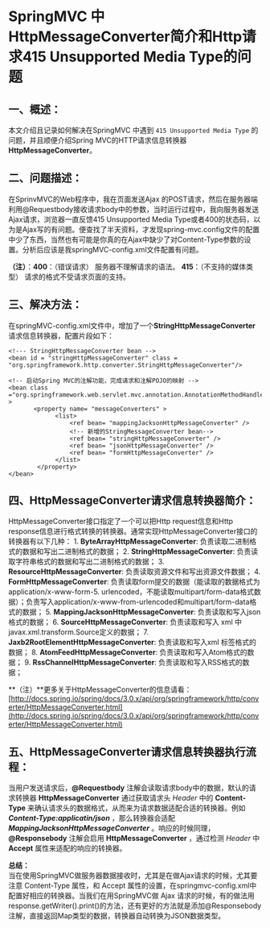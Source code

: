 # SpringMVC 中HttpMessageConverter简介和Http请求415 Unsupported Media Type的问题

## 一、概述：

本文介绍且记录如何解决在SpringMVC 中遇到 `415 Unsupported Media Type` 的问题，并且顺便介绍Spring MVC的HTTP请求信息转换器**HttpMessageConverter**。

## 二、问题描述：

在SprinvMVC的Web程序中，我在页面发送Ajax 的POST请求，然后在服务器端利用@Requestbody接收请求body中的参数，当时运行过程中，我向服务器发送Ajax请求，浏览器一直反馈415 Unsupported Media Type或者400的状态码，以为是Ajax写的有问题。便查找了半天资料，才发现spring-mvc.config文件的配置中少了东西，当然也有可能是你真的在Ajax中缺少了对Content-Type参数的设置。分析后应该是我springMVC-config.xml文件配置有问题。

**（注）**：**400**：（错误请求） 服务器不理解请求的语法。 **415**：（不支持的媒体类型） 请求的格式不受请求页面的支持。

## 三、解决方法：

在springMVC-config.xml文件中，增加了一个**StringHttpMessageConverter**请求信息转换器，配置片段如下：

```markup
<!--- StringHttpMessageConverter bean -->
<bean id = "stringHttpMessageConverter" class = "org.springframework.http.converter.StringHttpMessageConverter"/>

<!-- 启动Spring MVC的注解功能，完成请求和注解POJO的映射 -->
<bean class ="org.springframework.web.servlet.mvc.annotation.AnnotationMethodHandlerAdapter" >
       <property name= "messageConverters" >
             <list>
                 <ref bean= "mappingJacksonHttpMessageConverter" />
                 <!-- 新增的StringMessageConverter bean-->
                 <ref bean= "stringHttpMessageConverter" />
                 <ref bean= "jsonHttpMessageConverter" />           
                 <ref bean= "formHttpMessageConverter" />
             </list>
        </property>
</bean>
```

## 四、HttpMessageConverter请求信息转换器简介：

HttpMessageConverter接口指定了一个可以把Http request信息和Http response信息进行格式转换的转换器。通常实现HttpMessageConverter接口的转换器有以下几种： 1. **ByteArrayHttpMessageConverter**: 负责读取二进制格式的数据和写出二进制格式的数据； 2. **StringHttpMessageConverter**: 负责读取字符串格式的数据和写出二进制格式的数据； 3. **ResourceHttpMessageConverter**: 负责读取资源文件和写出资源文件数据； 4. **FormHttpMessageConverter**: 负责读取form提交的数据（能读取的数据格式为 application/x-www-form-5. urlencoded，不能读取multipart/form-data格式数据）；负责写入application/x-www-from-urlencoded和multipart/form-data格式的数据； 5. **MappingJacksonHttpMessageConverter**: 负责读取和写入json格式的数据； 6. **SourceHttpMessageConverter**: 负责读取和写入 xml 中javax.xml.transform.Source定义的数据； 7. **Jaxb2RootElementHttpMessageConverter**: 负责读取和写入xml 标签格式的数据； 8. **AtomFeedHttpMessageConverter**: 负责读取和写入Atom格式的数据； 9. **RssChannelHttpMessageConverter**: 负责读取和写入RSS格式的数据；

**（注）**更多关于HttpMessageConverter的信息请看：[http://docs.spring.io/spring/docs/3.0.x/api/org/springframework/http/converter/HttpMessageConverter.html](http://docs.spring.io/spring/docs/3.0.x/api/org/springframework/http/converter/HttpMessageConverter.html)

## 五、HttpMessageConverter请求信息转换器执行流程：

当用户发送请求后，**@Requestbody** 注解会读取请求body中的数据，默认的请求转换器 **HttpMessageConverter** 通过获取请求头 _Header_ 中的 **Content-Type** 来确认请求头的数据格式，从而来为请求数据适配合适的转换器。例如 _**Content-Type:applicatin/json**_ ，那么转换器会适配 _**MappingJacksonHttpMessageConverter**_ 。响应的时候同理， **@Responsebody** 注解会启用 **HttpMessageConverter** ，通过检测 _Header_ 中 **Accept** 属性来适配的响应的转换器。

**总结：**  
当在使用SpringMVC做服务器数据接收时，尤其是在做Ajax请求的时候，尤其要注意 Content-Type 属性，和 Accept 属性的设置，在springmvc-config.xml中配置好相应的转换器。当我们在用SpringMVC做 Ajax 请求的时候，有的做法用response.getWriter\(\).print\(\)的方法，还有更好的方法就是添加@Responsebody注解，直接返回Map类型的数据，转换器自动转换为JSON数据类型。

